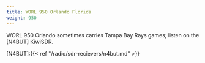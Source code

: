 ```yaml
---
title: WORL 950 Orlando Florida
weight: 950
---
```

WORL 950 Orlando sometimes carries Tampa Bay Rays games; listen on the [N4BUT] KiwiSDR.

[N4BUT]:{{< ref "/radio/sdr-recievers/n4but.md" >}}
